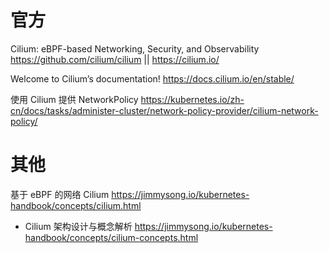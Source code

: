 
# 官方

Cilium: eBPF-based Networking, Security, and Observability https://github.com/cilium/cilium || https://cilium.io/

Welcome to Cilium’s documentation! https://docs.cilium.io/en/stable/

使用 Cilium 提供 NetworkPolicy https://kubernetes.io/zh-cn/docs/tasks/administer-cluster/network-policy-provider/cilium-network-policy/

# 其他

基于 eBPF 的网络 Cilium https://jimmysong.io/kubernetes-handbook/concepts/cilium.html
- Cilium 架构设计与概念解析 https://jimmysong.io/kubernetes-handbook/concepts/cilium-concepts.html
